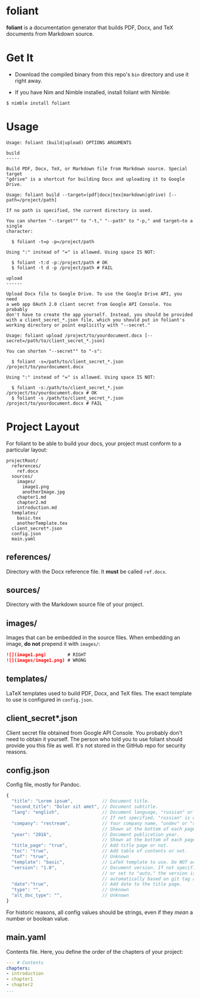 # foliant

**foliant** is a documentation generator that builds PDF, Docx, and TeX
documents from Markdown source.

# Get It

- Download the compiled binary from this repo's `bin` directory and use it
  right away.

- If you have Nim and Nimble installed, install foliant with Nimble:

```shell
$ nimble install foliant
```

# Usage

```
Usage: foliant (build|upload) OPTIONS ARGUMENTS

build
-----

Build PDF, Docx, TeX, or Markdown file from Markdown source. Special target
"gdrive" is a shortcut for building Docx and uploading it to Google Drive.

Usage: foliant build --target=(pdf|docx|tex|markdown|gdrive) [--path=/project/path]

If no path is specified, the current directory is used.

You can shorten "--target"" to "-t," "--path" to "-p," and target—to a single
character:

  $ foliant -t=p -p=/project/path

Using ":" instead of "=" is allowed. Using space IS NOT:

  $ foliant -t:d -p:/project/path # OK
  $ foliant -t d -p /project/path # FAIL

upload
------

Upload Docx file to Google Drive. To use the Google Drive API, you need
a web app OAuth 2.0 client secret from Google API Console. You probably
don't have to create the app yourself. Instead, you should be provided
with a client_secret_*.json file, which you should put in foliant's
working directory or point explicitly with "--secret."

Usage: foliant upload /project/to/yourdocument.docx [--secret=/path/to/client_secret_*.json]

You can shorten "--secret"" to "-s":

  $ foliant -s=/path/to/client_secret_*.json /project/to/yourdocument.docx

Using ":" instead of "=" is allowed. Using space IS NOT:

  $ foliant -s:/path/to/client_secret_*.json /project/to/yourdocument.docx # OK
  $ foliant -s /path/to/client_secret_*.json /project/to/yourdocument.docx # FAIL
```

# Project Layout

For foliant to be able to build your docs, your project must conform
to a particular layout:

```
projectRoot/
  references/
    ref.docx
  sources/
    images/
      image1.png
      anotherImage.jpg
    chapter1.md
    chapter2.md
    introduction.md
  templates/
    basic.tex
    anotherTemplate.tex
  client_secret*.json
  config.json
  main.yaml
```
## references/

Directory with the Docx reference file. It **must** be called `ref.docx`.

## sources/

Directory with the Markdown source file of your project.

## images/

Images that can be embedded in the source files. When embedding an image,
**do not** prepend it with `images/`:

```markdown
![](image1.png)        # RIGHT
![](images/image1.png) # WRONG
```
## templates/

LaTeX templates used to build PDF, Docx, and TeX files. The exact template
to use is configured in `config.json`.

## client_secret*.json

Client secret file obtained from Google API Console. You probably don't need
to obtain it yourself. The person who told you to use foliant should provide
you this file as well. It's not stored in the GitHub repo for security reasons.

## config.json

Config file, mostly for Pandoc.

```js
{
  "title": "Lorem ipsum",           // Document title.
  "second_title": "Dolor sit amet", // Document subtitle.
  "lang": "english",                // Document language, "russian" or "english."
                                    // If not specified, "russian" is used.
  "company": "restream",            // Your company name, "undev" or "restream".
                                    // Shown at the bottom of each page.
  "year": "2016",                   // Document publication year.
                                    // Shown at the bottom of each page.
  "title_page": "true",             // Add title page or not.
  "toc": "true",                    // Add table of contents or not.
  "tof": "true",                    // Unknown
  "template": "basic",              // LaTeX template to use. Do NOT add ".tex"!
  "version": "1.0",                 // Document version. If not specified
                                    // or set to "auto," the version is generated
                                    // automatically based on git tag and revision number.
  "date":"true",                    // Add date to the title page.
  "type": "",                       // Unknown
  "alt_doc_type": "",               // Unknown
}
```

For historic reasons, all config values should be strings,
even if they *mean* a number or boolean value.

## main.yaml

Contents file. Here, you define the order of the chapters of your project:

```yaml
--- # Contents
chapters:
- introduction
- chapter1
- chapter2
...
```